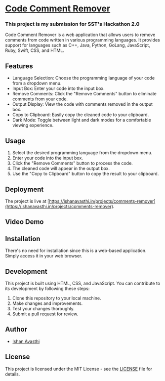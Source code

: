 # [Code Comment Remover](https://ishanavasthi.in/projects/comments-remover)
### This project is my submission for SST's Hackathon 2.0
Code Comment Remover is a web application that allows users to remove comments from code written in various programming languages. It provides support for languages such as C++, Java, Python, GoLang, JavaScript, Ruby, Swift, CSS, and HTML.

## Features

- Language Selection: Choose the programming language of your code from a dropdown menu.
- Input Box: Enter your code into the input box.
- Remove Comments: Click the "Remove Comments" button to eliminate comments from your code.
- Output Display: View the code with comments removed in the output box.
- Copy to Clipboard: Easily copy the cleaned code to your clipboard.
- Dark Mode: Toggle between light and dark modes for a comfortable viewing experience.

## Usage

1. Select the desired programming language from the dropdown menu.
2. Enter your code into the input box.
3. Click the "Remove Comments" button to process the code.
4. The cleaned code will appear in the output box.
5. Use the "Copy to Clipboard" button to copy the result to your clipboard.

## Deployment

The project is live at [https://ishanavasthi.in/projects/comments-remover](https://ishanavasthi.in/projects/comments-remover).

## Video Demo



## Installation

There's no need for installation since this is a web-based application. Simply access it in your web browser.

## Development

This project is built using HTML, CSS, and JavaScript. You can contribute to its development by following these steps:

1. Clone this repository to your local machine.
2. Make changes and improvements.
3. Test your changes thoroughly.
4. Submit a pull request for review.

## Author

- [Ishan Avasthi](https://ishanavasthi.in?utm_source=GitHub)

## License

This project is licensed under the MIT License - see the [LICENSE](LICENSE) file for details.
